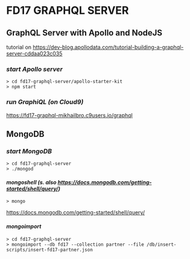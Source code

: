 # FD17 GRAPHQL SERVER

## GraphQL Server with Apollo and NodeJS 
tutorial on https://dev-blog.apollodata.com/tutorial-building-a-graphql-server-cddaa023c035

### _start Apollo server_
```
> cd fd17-graphql-server/apollo-starter-kit
> npm start
```

### _run GraphiQL (on Cloud9)_
https://fd17-graphql-mikhailbro.c9users.io/graphql



## MongoDB
### _start MongoDB_
```
> cd fd17-graphql-server
> ./mongod
```


#### _mongoshell (s. also https://docs.mongodb.com/getting-started/shell/query/)_
```
> mongo
```
https://docs.mongodb.com/getting-started/shell/query/


#### _mongoimport_
```
> cd fd17-graphql-server
> mongoimport --db fd17 --collection partner --file /db/insert-scripts/insert-fd17-partner.json
```


